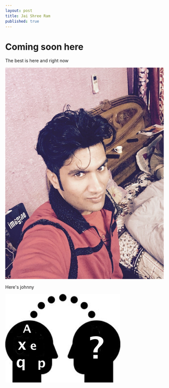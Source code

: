 ```yaml
---
layout: post
title: Jai Shree Ram
published: true
---
```


# Coming soon here   

The best is here and right now


![my_image](/images/FullSizeRendernew.png)

    
Here's johnny    
    
![my_img](/images/deeplearning-logo2.jpg)
